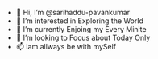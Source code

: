 - 👋 Hi, I’m @sarihaddu-pavankumar
- 👀 I’m interested in Exploring the World
- 🌱 I’m currently Enjoing my Every Minite
- 💞️ I’m looking to Focus about Today Only
- 📫 Iam allways be with mySelf

<!---
sarihaddu-pavankumar/sarihaddu-pavankumar is a ✨ special ✨ repository because its `README.md` (this file) appears on your GitHub profile.
You can click the Preview link to take a look at your changes.
--->
